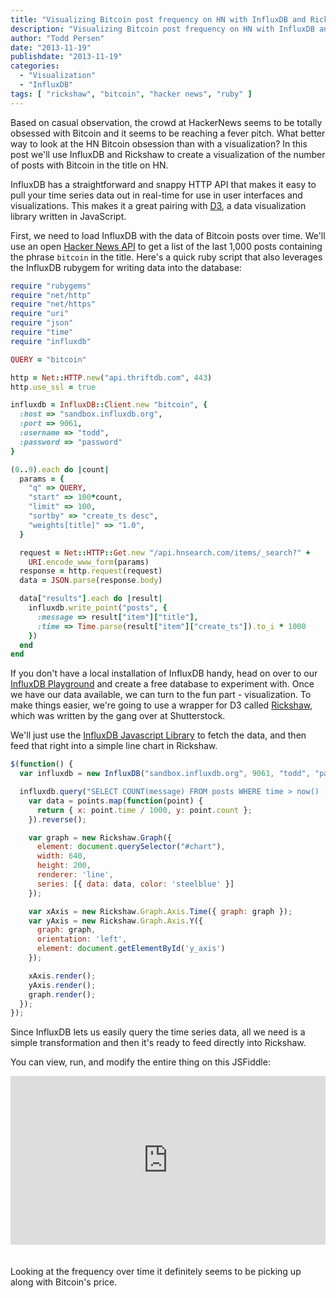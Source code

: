 ```yaml
---
title: "Visualizing Bitcoin post frequency on HN with InfluxDB and Rickshaw"
description: "Visualizing Bitcoin post frequency on HN with InfluxDB and Rickshaw"
author: "Todd Persen"
date: "2013-11-19"
publishdate: "2013-11-19"
categories:
  - "Visualization"
  - "InfluxDB"
tags: [ "rickshaw", "bitcoin", "hacker news", "ruby" ]
---
```


Based on casual observation, the crowd at HackerNews seems to be totally obsessed 
with Bitcoin and it seems to be reaching a fever pitch. What better way to 
look at the HN Bitcoin obsession than with a visualization? In this post we'll 
use InfluxDB and Rickshaw to create a visualization of the number of posts with 
Bitcoin in the title on HN.

InfluxDB has a straightforward and snappy HTTP API that makes it easy to
pull your time series data out in real-time for use in user interfaces and
visualizations. This makes it a great pairing with [D3](http://d3js.org),
a data visualization library written in JavaScript.

First, we need to load InfluxDB with the data of Bitcoin posts over time. We'll use an 
open [Hacker News API](https://www.hnsearch.com/api) to get a list of the last 1,000 
posts containing the phrase `bitcoin` in the title. Here's a quick ruby script that 
also leverages the InfluxDB rubygem for writing data into the database:

```ruby
require "rubygems"
require "net/http"
require "net/https"
require "uri"
require "json"
require "time"
require "influxdb"

QUERY = "bitcoin"

http = Net::HTTP.new("api.thriftdb.com", 443)
http.use_ssl = true

influxdb = InfluxDB::Client.new "bitcoin", {
  :host => "sandbox.influxdb.org",
  :port => 9061,
  :username => "todd",
  :password => "password"
}

(0..9).each do |count|
  params = {
    "q" => QUERY,
    "start" => 100*count,
    "limit" => 100,
    "sortby" => "create_ts desc",
    "weights[title]" => "1.0",
  }

  request = Net::HTTP::Get.new "/api.hnsearch.com/items/_search?" +
    URI.encode_www_form(params)
  response = http.request(request)
  data = JSON.parse(response.body)

  data["results"].each do |result|
    influxdb.write_point("posts", {
      :message => result["item"]["title"],
      :time => Time.parse(result["item"]["create_ts"]).to_i * 1000
    })
  end
end
```

If you don't have a local installation of InfluxDB handy, head on over
to our [InfluxDB Playground](http://play.influxdb.org) and create a free
database to experiment with. Once we have our data available, we can turn to the fun part - visualization.
To make things easier, we're going to use a wrapper for D3
called [Rickshaw](http://code.shutterstock.com/rickshaw/), which was written
by the gang over at Shutterstock.

We'll just use the [InfluxDB Javascript Library](https://github.com/influxdb/influxdb-js)
to fetch the data, and then feed that right into a simple line chart in Rickshaw.

```javascript
$(function() {
  var influxdb = new InfluxDB("sandbox.influxdb.org", 9061, "todd", "password", "bitcoin");

  influxdb.query("SELECT COUNT(message) FROM posts WHERE time > now() - 365d GROUP BY time(24h);", function(points) {
    var data = points.map(function(point) {
      return { x: point.time / 1000, y: point.count };
    }).reverse();

    var graph = new Rickshaw.Graph({
      element: document.querySelector("#chart"),
      width: 640,
      height: 200,
      renderer: 'line',
      series: [{ data: data, color: 'steelblue' }]
    });

    var xAxis = new Rickshaw.Graph.Axis.Time({ graph: graph });
    var yAxis = new Rickshaw.Graph.Axis.Y({
      graph: graph,
      orientation: 'left',
      element: document.getElementById('y_axis')
    });

    xAxis.render();
    yAxis.render();
    graph.render();
  });
});
```

Since InfluxDB lets us easily query the time series data, all we need is a simple
transformation and then it's ready to feed directly into Rickshaw.

You can view, run, and modify the entire thing on this JSFiddle:

<iframe width="100%" height="270" style="margin-bottom: 20px;" src="http://jsfiddle.net/toddpersen/46ZRj/15/embedded/result,js,html,css" allowfullscreen="allowfullscreen" frameborder="0"></iframe>

Looking at the frequency over time it definitely seems to be picking up along with Bitcoin's price.
